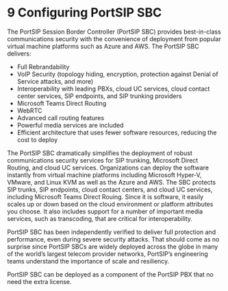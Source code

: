 # 9 Configuring PortSIP SBC

The PortSIP Session Border Controller (PortSIP SBC) provides best-in-class communications security with the convenience of deployment from popular virtual machine platforms such as Azure and AWS. The PortSIP SBC delivers:

* Full Rebrandability
* VoIP Security (topology hiding, encryption, protection against Denial of Service attacks, and more)
* Interoperability with leading PBXs, cloud UC services, cloud contact center services, SIP endpoints, and SIP trunking providers
* Microsoft Teams Direct Routing
* WebRTC
* Advanced call routing features
* Powerful media services are included
* Efficient architecture that uses fewer software resources, reducing the cost to deploy

The PortSIP SBC dramatically simplifies the deployment of robust communications security services for SIP trunking, Microsoft Direct Routing, and cloud UC services. Organizations can deploy the software instantly from virtual machine platforms including Microsoft Hyper-V, VMware, and Linux KVM as well as the Azure and AWS. The SBC protects SIP trunks, SIP endpoints, cloud contact centers, and cloud UC services, including Microsoft Teams Direct Rouing. Since it is software, it easily scales up or down based on the cloud environment or platform attributes you choose. It also includes support for a number of important media services, such as transcoding, that are critical for interoperability.&#x20;

PortSIP SBC has been independently verified to deliver full protection and performance, even during severe security attacks. That should come as no surprise since PortSIP SBCs are widely deployed across the globe in many of the world’s largest telecom provider networks, PortSIP’s engineering teams understand the importance of scale and resiliency.

PortSIP SBC can be deployed as a component of the PortSIP PBX that no need the extra license.

